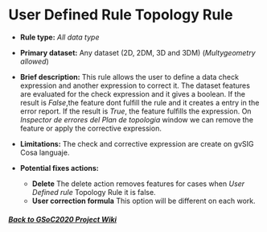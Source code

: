 # User Defined Rule Topology Rule

* **Rule type:** *All data type*
* **Primary dataset:** Any dataset (2D, 2DM, 3D and 3DM) (*Multygeometry allowed*)
* **Brief description:** This rule allows the user to define a data check expression and another expression to correct it. The dataset features are evaluated for the check expression and it gives a boolean. If the result is *False*,the feature dont fulfill the rule and it creates a entry in the error report. If the result is *True*, the feature fulfills the expression. On *Inspector de errores del Plan de topologia* window we can remove the feature or apply the corrective expression. 
* **Limitations:** The check and corrective expression are create on gvSIG Cosa languaje.

* **Potential fixes actions:** 
  - **Delete** The delete action removes features for cases when *User Defined rule* Topology Rule it is false.
  - **User correction formula** This option will be different on each work.

#### [*Back to GSoC2020 Project Wiki*](https://github.com/jolicar/GSoC2020/wiki/GSoC2020-New-rules-for-the-Topology-Framework-in-gvSIG-Desktop)